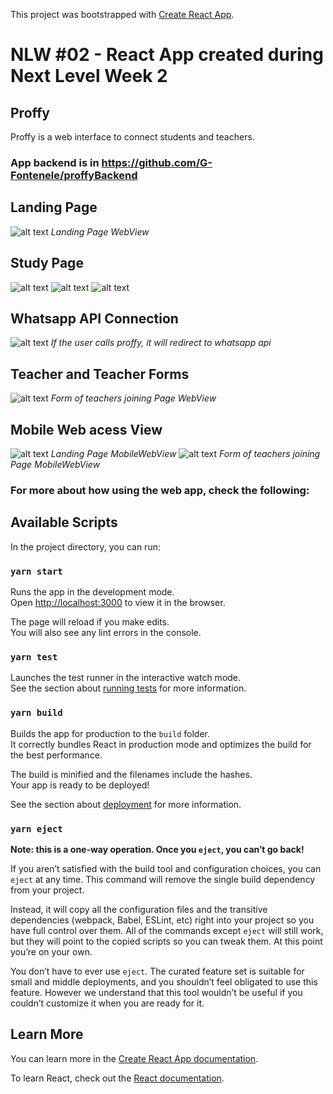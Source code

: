 This project was bootstrapped with [Create React App](https://github.com/facebook/create-react-app).

# NLW #02 - React App created during Next Level Week 2

## Proffy

Proffy is a web interface to connect students and teachers.

### App backend is in https://github.com/G-Fontenele/proffyBackend

## Landing Page

![alt text](https://github.com/G-Fontenele/project_images/blob/master/Imagens/proffyLanding.png?raw=true)
*Landing Page WebView*


## Study Page

![alt text](https://github.com/G-Fontenele/project_images/blob/master/Imagens/proffyStudy1.png?raw=true)
![alt text](https://github.com/G-Fontenele/project_images/blob/master/Imagens/proffyStudy2.png?raw=true)
![alt text](https://github.com/G-Fontenele/project_images/blob/master/Imagens/proffyStudy3.png?raw=true)

## Whatsapp API Connection

![alt text](https://github.com/G-Fontenele/project_images/blob/master/Imagens/proffyWppApi1.png?raw=true)
*If the user calls proffy, it will redirect to whatsapp api*

## Teacher and Teacher Forms

![alt text](https://github.com/G-Fontenele/project_images/blob/master/Imagens/proffyTeacherForm.png?raw=true)
*Form of teachers joining Page WebView*

## Mobile Web acess View
![alt text](https://github.com/G-Fontenele/project_images/blob/master/Imagens/proffyLandingMobile.png?raw=true)
*Landing Page MobileWebView*
![alt text](https://github.com/G-Fontenele/project_images/blob/master/Imagens/proffyTeacherFormMobile.png?raw=true)
*Form of teachers joining Page MobileWebView*

### For more about how using the web app, check the following:

## Available Scripts

In the project directory, you can run:

### `yarn start`

Runs the app in the development mode.<br />
Open [http://localhost:3000](http://localhost:3000) to view it in the browser.

The page will reload if you make edits.<br />
You will also see any lint errors in the console.

### `yarn test`

Launches the test runner in the interactive watch mode.<br />
See the section about [running tests](https://facebook.github.io/create-react-app/docs/running-tests) for more information.

### `yarn build`

Builds the app for production to the `build` folder.<br />
It correctly bundles React in production mode and optimizes the build for the best performance.

The build is minified and the filenames include the hashes.<br />
Your app is ready to be deployed!

See the section about [deployment](https://facebook.github.io/create-react-app/docs/deployment) for more information.

### `yarn eject`

**Note: this is a one-way operation. Once you `eject`, you can’t go back!**

If you aren’t satisfied with the build tool and configuration choices, you can `eject` at any time. This command will remove the single build dependency from your project.

Instead, it will copy all the configuration files and the transitive dependencies (webpack, Babel, ESLint, etc) right into your project so you have full control over them. All of the commands except `eject` will still work, but they will point to the copied scripts so you can tweak them. At this point you’re on your own.

You don’t have to ever use `eject`. The curated feature set is suitable for small and middle deployments, and you shouldn’t feel obligated to use this feature. However we understand that this tool wouldn’t be useful if you couldn’t customize it when you are ready for it.

## Learn More

You can learn more in the [Create React App documentation](https://facebook.github.io/create-react-app/docs/getting-started).

To learn React, check out the [React documentation](https://reactjs.org/).
